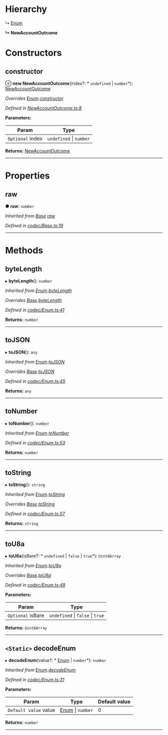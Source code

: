 

# Hierarchy

↳  [Enum](_codec_enum_.enum.md)

**↳ NewAccountOutcome**

# Constructors

<a id="constructor"></a>

##  constructor

⊕ **new NewAccountOutcome**(index?: * `undefined` &#124; `number`*): [NewAccountOutcome](_newaccountoutcome_.newaccountoutcome.md)

*Overrides [Enum](_codec_enum_.enum.md).[constructor](_codec_enum_.enum.md#constructor)*

*Defined in [NewAccountOutcome.ts:8](https://github.com/polkadot-js/api/blob/221bfac/packages/types/src/NewAccountOutcome.ts#L8)*

**Parameters:**

| Param | Type |
| ------ | ------ |
| `Optional` index |  `undefined` &#124; `number`|

**Returns:** [NewAccountOutcome](_newaccountoutcome_.newaccountoutcome.md)

___

# Properties

<a id="raw"></a>

##  raw

**● raw**: *`number`*

*Inherited from [Base](_codec_base_.base.md).[raw](_codec_base_.base.md#raw)*

*Defined in [codec/Base.ts:19](https://github.com/polkadot-js/api/blob/221bfac/packages/types/src/codec/Base.ts#L19)*

___

# Methods

<a id="bytelength"></a>

##  byteLength

▸ **byteLength**(): `number`

*Inherited from [Enum](_codec_enum_.enum.md).[byteLength](_codec_enum_.enum.md#bytelength)*

*Overrides [Base](_codec_base_.base.md).[byteLength](_codec_base_.base.md#bytelength)*

*Defined in [codec/Enum.ts:41](https://github.com/polkadot-js/api/blob/221bfac/packages/types/src/codec/Enum.ts#L41)*

**Returns:** `number`

___
<a id="tojson"></a>

##  toJSON

▸ **toJSON**(): `any`

*Inherited from [Enum](_codec_enum_.enum.md).[toJSON](_codec_enum_.enum.md#tojson)*

*Overrides [Base](_codec_base_.base.md).[toJSON](_codec_base_.base.md#tojson)*

*Defined in [codec/Enum.ts:45](https://github.com/polkadot-js/api/blob/221bfac/packages/types/src/codec/Enum.ts#L45)*

**Returns:** `any`

___
<a id="tonumber"></a>

##  toNumber

▸ **toNumber**(): `number`

*Inherited from [Enum](_codec_enum_.enum.md).[toNumber](_codec_enum_.enum.md#tonumber)*

*Defined in [codec/Enum.ts:53](https://github.com/polkadot-js/api/blob/221bfac/packages/types/src/codec/Enum.ts#L53)*

**Returns:** `number`

___
<a id="tostring"></a>

##  toString

▸ **toString**(): `string`

*Inherited from [Enum](_codec_enum_.enum.md).[toString](_codec_enum_.enum.md#tostring)*

*Overrides [Base](_codec_base_.base.md).[toString](_codec_base_.base.md#tostring)*

*Defined in [codec/Enum.ts:57](https://github.com/polkadot-js/api/blob/221bfac/packages/types/src/codec/Enum.ts#L57)*

**Returns:** `string`

___
<a id="tou8a"></a>

##  toU8a

▸ **toU8a**(isBare?: * `undefined` &#124; `false` &#124; `true`*): `Uint8Array`

*Inherited from [Enum](_codec_enum_.enum.md).[toU8a](_codec_enum_.enum.md#tou8a)*

*Overrides [Base](_codec_base_.base.md).[toU8a](_codec_base_.base.md#tou8a)*

*Defined in [codec/Enum.ts:49](https://github.com/polkadot-js/api/blob/221bfac/packages/types/src/codec/Enum.ts#L49)*

**Parameters:**

| Param | Type |
| ------ | ------ |
| `Optional` isBare |  `undefined` &#124; `false` &#124; `true`|

**Returns:** `Uint8Array`

___
<a id="decodeenum"></a>

## `<Static>` decodeEnum

▸ **decodeEnum**(value?: * [Enum](_codec_enum_.enum.md) &#124; `number`*): `number`

*Inherited from [Enum](_codec_enum_.enum.md).[decodeEnum](_codec_enum_.enum.md#decodeenum)*

*Defined in [codec/Enum.ts:31](https://github.com/polkadot-js/api/blob/221bfac/packages/types/src/codec/Enum.ts#L31)*

**Parameters:**

| Param | Type | Default value |
| ------ | ------ | ------ |
| `Default value` value |  [Enum](_codec_enum_.enum.md) &#124; `number`| 0 |

**Returns:** `number`

___

